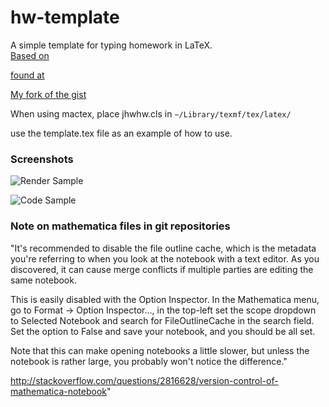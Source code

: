 hw-template
===========

A simple template for typing homework in LaTeX.  
 [Based on](https://gist.github.com/jhwilson/1278588)
 
 [found at](http://tex.stackexchange.com/questions/31183/class-file-for-homework-assignments)

[My fork of the gist](https://gist.github.com/bcomnes/5155397)

When using mactex, place jhwhw.cls in
`~/Library/texmf/tex/latex/`

use the template.tex file as an example of how to use.

### Screenshots

![Render Sample](https://raw.github.com/bcomnes/hw-template/master/screenshots/Screen%20Shot%202013-05-07%20at%204.20.54%20PM.png)

![Code Sample](https://raw.github.com/bcomnes/hw-template/master/screenshots/Screen%20Shot%202013-05-07%20at%204.22.02%20PM.png)


### Note on mathematica files in git repositories

"It's recommended to disable the file outline cache, which is the metadata you're referring to when you look at the notebook with a text editor. As you discovered, it can cause merge conflicts if multiple parties are editing the same notebook.

This is easily disabled with the Option Inspector. In the Mathematica menu, go to Format → Option Inspector..., in the top-left set the scope dropdown to Selected Notebook and search for FileOutlineCache in the search field. Set the option to False and save your notebook, and you should be all set.

Note that this can make opening notebooks a little slower, but unless the notebook is rather large, you probably won't notice the difference."

http://stackoverflow.com/questions/2816628/version-control-of-mathematica-notebook"